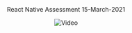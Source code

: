 <div align="center">
React Native Assessment 15-March-2021


![Video](./Screenshots/large_vid.gif)

</div>
